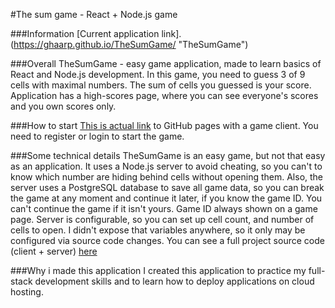 #The sum game - React + Node.js game

###Information
[Current application link].(https://ghaarp.github.io/TheSumGame/ "TheSumGame")

###Overall
TheSumGame - easy game application, made to learn basics of React and Node.js development. In this game, you need to guess 3 of 9 cells with maximal numbers. The sum of cells you guessed is your score. Application has a high-scores page, where you can see everyone's scores and you own scores only.

###How to start
[This is actual link](https://ghaarp.github.io/TheSumGame/ "TheSumGame") to GitHub pages with a game client. You need to register or login to start the game.

###Some technical details
TheSumGame is an easy game, but not that easy as an application. It uses a Node.js server to avoid cheating, so you can't to know which number are hiding behind cells without opening them. Also, the server uses a PostgreSQL database to save all game data, so you can break the game at any moment and continue it later, if you know the game ID. You can't continue the game if it isn't yours. Game ID always shown on a game page. Server is configurable, so you can set up cell count, and number of cells to open. I didn't expose that variables anywhere, so it only may be configured via source code changes. You can see a full project source code (client + server) [here](https://github.com/Ghaarp/TheSumGameReact "TheSumGame")

###Why i made this application
I created this application to practice my full-stack development skills and to learn how to deploy applications on cloud hosting.

